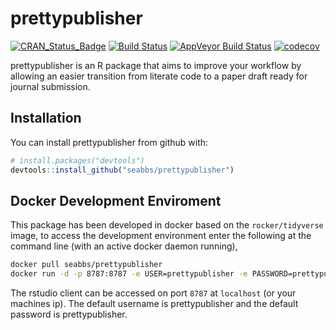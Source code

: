 
prettypublisher
===============

[![CRAN\_Status\_Badge](http://www.r-pkg.org/badges/version/prettypublisher)](https://cran.r-project.org/package=prettypublisher) [![Build Status](https://travis-ci.org/seabbs/prettypublisher.svg?branch=master)](https://travis-ci.org/seabbs/prettypublisher) [![AppVeyor Build Status](https://ci.appveyor.com/api/projects/status/github/seabbs/prettypublisher?branch=master&svg=true)](https://ci.appveyor.com/project/seabbs/prettypublisher) [![codecov](https://codecov.io/gh/seabbs/prettypublisher/branch/master/graph/badge.svg)](https://codecov.io/gh/seabbs/prettypublisher)

prettypublisher is an R package that aims to improve your workflow by allowing an easier transition from literate code to a paper draft ready for journal submission.

Installation
------------

You can install prettypublisher from github with:

``` r
# install.packages("devtools")
devtools::install_github("seabbs/prettypublisher")
```

Docker Development Enviroment
-----------------------------

This package has been developed in docker based on the `rocker/tidyverse` image, to access the development environment enter the following at the command line (with an active docker daemon running),

``` bash
docker pull seabbs/prettypublisher
docker run -d -p 8787:8787 -e USER=prettypublisher -e PASSWORD=prettypublisher --name prettypublisher seabbs/prettypublisher
```

The rstudio client can be accessed on port `8787` at `localhost` (or your machines ip). The default username is prettypublisher and the default password is prettypublisher.

